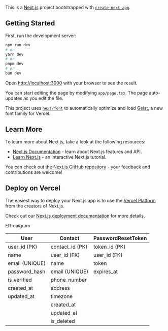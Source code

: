 This is a [Next.js](https://nextjs.org) project bootstrapped with [`create-next-app`](https://nextjs.org/docs/app/api-reference/cli/create-next-app).

## Getting Started

First, run the development server:

```bash
npm run dev
# or
yarn dev
# or
pnpm dev
# or
bun dev
```

Open [http://localhost:3000](http://localhost:3000) with your browser to see the result.

You can start editing the page by modifying `app/page.tsx`. The page auto-updates as you edit the file.

This project uses [`next/font`](https://nextjs.org/docs/app/building-your-application/optimizing/fonts) to automatically optimize and load [Geist](https://vercel.com/font), a new font family for Vercel.

## Learn More

To learn more about Next.js, take a look at the following resources:

- [Next.js Documentation](https://nextjs.org/docs) - learn about Next.js features and API.
- [Learn Next.js](https://nextjs.org/learn) - an interactive Next.js tutorial.

You can check out [the Next.js GitHub repository](https://github.com/vercel/next.js) - your feedback and contributions are welcome!

## Deploy on Vercel

The easiest way to deploy your Next.js app is to use the [Vercel Platform](https://vercel.com/new?utm_medium=default-template&filter=next.js&utm_source=create-next-app&utm_campaign=create-next-app-readme) from the creators of Next.js.

Check out our [Next.js deployment documentation](https://nextjs.org/docs/app/building-your-application/deploying) for more details.


ER-daigram

| **User**             | **Contact**                    | **PasswordResetToken**       |
|----------------------|--------------------------------|------------------------------|
| user_id (PK)         | contact_id (PK)               | token_id (PK)                |
| name                 | user_id (FK)                  | user_id (FK)                 |
| email (UNIQUE)       | name                          | token                        |
| password_hash        | email (UNIQUE)                | expires_at                   |
| is_verified          | phone_number                  |                              |
| created_at           | address                       |                              |
| updated_at           | timezone                      |                              |
|                      | created_at                    |                              |
|                      | updated_at                    |                              |
|                      | is_deleted                    |                              |



